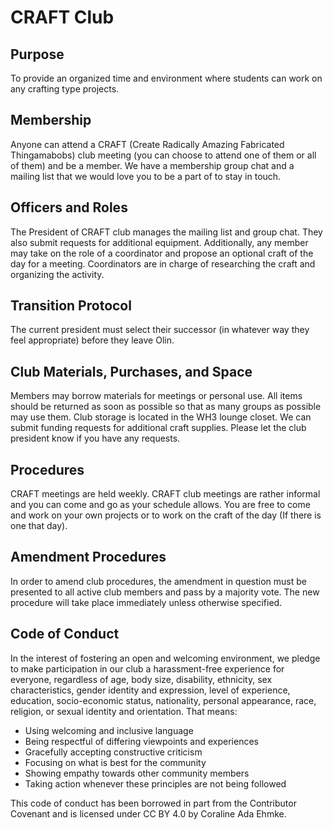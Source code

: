 # CRAFT Club
## Purpose

To provide an organized time and environment where students can work on any crafting type projects. 

## Membership

Anyone can attend a CRAFT (Create Radically Amazing Fabricated Thingamabobs) club meeting (you can choose to attend one of them or all of them) and be a member. We have a membership group chat and a mailing list that we would love you to be a part of to stay in touch.

## Officers and Roles

The President of CRAFT club manages the mailing list and group chat. They also submit requests for additional equipment. Additionally, any member may take on the role of a coordinator and propose an optional craft of the day for a meeting. Coordinators are in charge of researching the craft and organizing the activity.

## Transition Protocol

The current president must select their successor (in whatever way they feel appropriate) before they leave Olin.

## Club Materials, Purchases, and Space

Members may borrow materials for meetings or personal use. All items should be returned as soon as possible so that as many groups as possible may use them. Club storage is located in the WH3 lounge closet. We can submit funding requests for additional craft supplies. Please let the club president know if you have any requests.

## Procedures

CRAFT meetings are held weekly. CRAFT club meetings are rather informal and you can come and go as your schedule allows. You are free to come and work on your own projects or to work on the craft of the day (If there is one that day).

## Amendment Procedures

In order to amend club procedures, the amendment in question must be presented to all active club members and pass by a majority vote. The new procedure will take place immediately unless otherwise specified.

## Code of Conduct
In the interest of fostering an open and welcoming environment, we pledge to make participation in our club a harassment-free experience for everyone, regardless of age, body size, disability, ethnicity, sex characteristics, gender identity and expression, level of experience, education, socio-economic status, nationality, personal appearance, race, religion, or sexual identity and orientation. That means:
- Using welcoming and inclusive language
- Being respectful of differing viewpoints and experiences
- Gracefully accepting constructive criticism
- Focusing on what is best for the community
- Showing empathy towards other community members
- Taking action whenever these principles are not being followed

This code of conduct has been borrowed in part from the Contributor Covenant and is licensed under CC BY 4.0 by Coraline Ada Ehmke.
